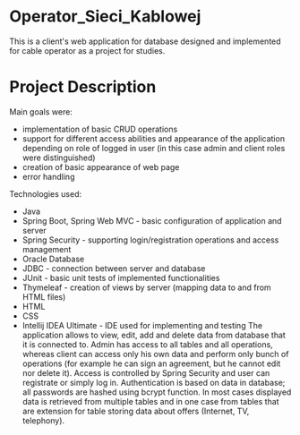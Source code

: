 # Operator_Sieci_Kablowej
This is a client's web application for database designed and implemented for cable operator as a project for studies. 
# Project Description
Main goals were:
- implementation of basic CRUD operations
- support for different access abilities and appearance of the application depending on role of logged in user (in this case admin and client roles were distinguished)
- creation of basic appearance of web page
- error handling
<!--><!-->
Technologies used:
- Java
- Spring Boot, Spring Web MVC - basic configuration of application and server
- Spring Security - supporting login/registration operations and access management
- Oracle Database
- JDBC - connection between server and database
- JUnit - basic unit tests of implemented functionalities
- Thymeleaf - creation of views by server (mapping data to and from HTML files)
- HTML
- CSS
- Intellij IDEA Ultimate - IDE used for implementing and testing
The application allows to view, edit, add and delete data from database that it is connected to. Admin has access to all tables and all operations, 
whereas client can access only his own data and perform only bunch of operations (for example he can sign an agreement, but he cannot edit nor delete it). 
Access is controlled by Spring Security and user can registrate or simply log in. Authentication is based on data in database; all passwords are hashed using bcrypt function.
In most cases displayed data is retrieved from multiple tables and in one case from tables that are extension for table storing data about offers (Internet, TV, telephony).

